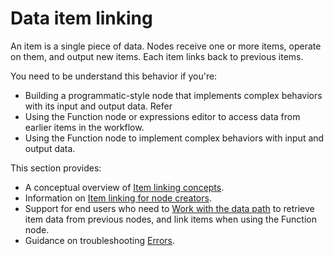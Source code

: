 # Data item linking

An item is a single piece of data. Nodes receive one or more items, operate on them, and output new items. Each item links back to previous items. 

You need to be understand this behavior if you're:

* Building a programmatic-style node that implements complex behaviors with its input and output data. Refer
* Using the Function node or expressions editor to access data from earlier items in the workflow. 
* Using the Function node to implement complex behaviors with input and output data.

This section provides:

* A conceptual overview of [Item linking concepts](/data/data-mapping/data-item-linking/item-linking-concepts/). 
* Information on [Item linking for node creators](/data/data-mapping/data-item-linking/item-linking-node-building/).
* Support for end users who need to [Work with the data path](/data/data-mapping/data-item-linking/item-linking-function-node/) to retrieve item data from previous nodes, and link items when using the Function node.
* Guidance on troubleshooting [Errors](/data/data-mapping/data-item-linking/item-linking-errors/).


